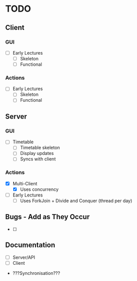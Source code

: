 # TODO
## Client
### GUI
- [ ] Early Lectures
    - [ ] Skeleton
    - [ ] Functional

### Actions
- [ ] Early Lectures
  - [ ] Skeleton 
  - [ ] Functional

## Server
### GUI
- [ ] Timetable
    - [ ] Timetable skeleton
    - [ ] Display updates
    - [ ] Syncs with client

### Actions
- [x] Multi-Client
  - [x] Uses concurrency 
- [ ] Early Lectures
  - [ ] Uses ForkJoin + Divide and Conquer (thread per day)

## Bugs - Add as They Occur
- [ ]

## Documentation
- [ ] Server/API
- [ ] Client

- ???Synchronisation???